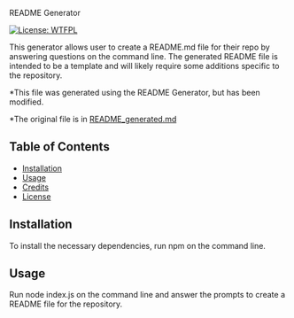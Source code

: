 
README Generator

[![License: WTFPL](https://img.shields.io/badge/License-WTFPL-brightgreen.svg)](http://www.wtfpl.net/about/)


This generator allows user to create a README.md file for their repo by answering questions on the command line.
The generated README file is intended to be a template and will likely require some additions specific to the repository.

*This file was generated using the README Generator, but has been modified.

*The original file is in [README_generated.md](README_generated.md)

## Table of Contents

* [Installation](#installation)
* [Usage](#usage)
* [Credits](#credits)
* [License](#license)

## Installation

To install the necessary dependencies, run npm on the command line.

## Usage

Run node index.js on the command line and answer the prompts to create a README file for the repository.






